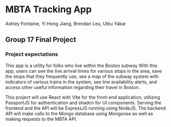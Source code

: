 # MBTA Tracking App
Ashley Fontaine, Yi Hong Jiang, Brendan Leu, Utku Yakar

## Group 17 Final Project
### Project expectations
  This app is a utility for folks who live within the Boston subway With this app, users can see the live arrival times for various stops in the area, save the stops that they frequently use, see a map of the subway system with indicators of various trains in the system, see line availability alerts, and access other useful information regarding their travel in Boston.
  
  This project will use React with Vite for the front-end application, utilizing PassportJS for authentication and shadcn for UI components. Serving the frontend and the API will be ExpressJS running using NodeJS. The backend API will make calls to the Mongo database using Mongoose as well as making requests to the MBTA API.
